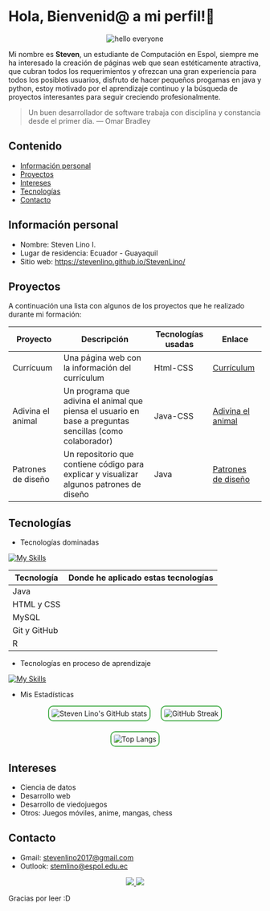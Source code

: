 # Hola, Bienvenid@ a mi perfil!👋

<p align="center">
 <img src="https://miro.medium.com/v2/resize:fit:640/format:webp/1*2HNDCMOKx8xm_2JKkbrjAQ.gif" alt="hello everyone">
</p>

Mi nombre es **Steven**, un estudiante de Computación en Espol, siempre me ha interesado la creación de páginas web que sean estéticamente atractiva, que cubran todos los requerimientos y ofrezcan una gran experiencia para todos los posibles usuarios, disfruto de hacer pequeños progamas en java y python, estoy motivado por el aprendizaje continuo y la búsqueda de proyectos interesantes para seguir creciendo profesionalmente.

> Un buen desarrollador de software trabaja con disciplina y constancia desde el primer día.  — Omar Bradley

## Contenido

* [Información personal](#información-personal)
* [Proyectos](#proyectos)
* [Intereses](#intereses)
* [Tecnologías](#tecnologías)
* [Contacto](#contacto)

## Información personal

* Nombre: Steven Lino I.
* Lugar de residencia: Ecuador - Guayaquil
* Sitio web: https://stevenlino.github.io/StevenLino/

## Proyectos
A continuación una lista con algunos de los proyectos que he realizado durante mi formación:


| Proyecto | Descripción | Tecnologías usadas | Enlace |
| ------------- | ------------- | ------------- | ------------- |
|Currícuum|Una página web con la información del currículum|Html-CSS|[Currículum](https://stevenlino.github.io/curriculum/)|
|Adivina el animal|Un programa que adivina el animal que piensa el usuario en base a preguntas sencillas (como colaborador)|Java-CSS|[Adivina el animal](https://github.com/KevinJSalazar/Proyecto2-EstructurasDatos)|
|Patrones de diseño|Un repositorio que contiene código para explicar y visualizar algunos patrones de diseño|Java|[Patrones de diseño](https://github.com/StevenLino/Patrones-de-Dise-o)|

## Tecnologías
* Tecnologías dominadas

[![My Skills](https://skillicons.dev/icons?i=java,html,mysql,github,replit,r)](https://skillicons.dev)

| Tecnología | Donde he aplicado estas tecnologías |
| ------------- | ------------- |
|Java| |
|HTML y CSS| |
|MySQL| |
|Git y GitHub| |
|R| |

* Tecnologías en proceso de aprendizaje

[![My Skills](https://skillicons.dev/icons?i=css,js,ts,react,firebase,matlab)](https://skillicons.dev)

* Mis Estadísticas

<div align="center">
  <div style="display: flex; justify-content: center; gap: 20px; flex-wrap: wrap;">
    <img 
         src="https://github-readme-stats.vercel.app/api?username=StevenLino&show_icons=true&theme=radical" 
         alt="Steven Lino's GitHub stats" 
         style="border: 2px solid #4caf50; border-radius: 10px; padding: 5px;"
    />
    <img 
         src="https://streak-stats.demolab.com?user=StevenLino&theme=radical&hide_border=false" 
         alt="GitHub Streak" 
         style="border: 2px solid #4caf50; border-radius: 10px; padding: 5px;"
    />
  </div>

  <div style="margin-top: 20px;">
    <img 
         src="https://github-readme-stats.vercel.app/api/top-langs/?username=StevenLino&layout=compact&theme=radical" 
         alt="Top Langs" 
         style="border: 2px solid #4caf50; border-radius: 10px; padding: 5px;"
    />
  </div>
</div>


## Intereses
* Ciencia de datos
* Desarrollo web
* Desarrollo de viedojuegos
* Otros: Juegos móviles, anime, mangas, chess

## Contacto
* Gmail: [stevenlino2017@gmail.com](mailto:stevenlino2017@gmail.com)
* Outlook: [stemlino@espol.edu.ec](mailto:stemlino@espol.edu.ec)

<p align="center">
  <a href="https://www.linkedin.com/in/steven-mois%C3%A9s-lino-indacochea-61899023a/">
    <img src="https://skillicons.dev/icons?i=linkedin" />
  </a>
  
  <a href="https://www.instagram.com/steven_lino_dx/">
    <img src="https://skillicons.dev/icons?i=instagram" />
  </a> 
</p>

Gracias por leer :D
